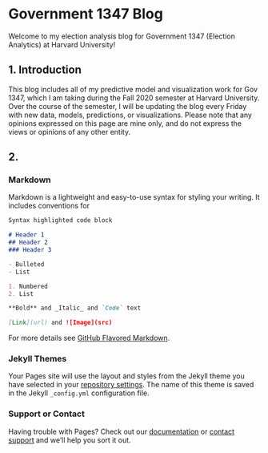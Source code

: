 # Government 1347 Blog

Welcome to my election analysis blog for Government 1347 (Election Analytics) at Harvard University!

## 1. Introduction
This blog includes all of my predictive model and visualization work for Gov 1347, which I am taking during the Fall 2020 semester at Harvard University. Over the course of the semester, I will be updating the blog every Friday with new data, models, predictions, or visualizations. Please note that any opinions expressed on this page are mine only, and do not express the views or opinions of any other entity.

## 2. 

### Markdown

Markdown is a lightweight and easy-to-use syntax for styling your writing. It includes conventions for

```markdown
Syntax highlighted code block

# Header 1
## Header 2
### Header 3

- Bulleted
- List

1. Numbered
2. List

**Bold** and _Italic_ and `Code` text

[Link](url) and ![Image](src)
```

For more details see [GitHub Flavored Markdown](https://guides.github.com/features/mastering-markdown/).

### Jekyll Themes

Your Pages site will use the layout and styles from the Jekyll theme you have selected in your [repository settings](https://github.com/yanxifang/Gov-1347/settings). The name of this theme is saved in the Jekyll `_config.yml` configuration file.

### Support or Contact

Having trouble with Pages? Check out our [documentation](https://docs.github.com/categories/github-pages-basics/) or [contact support](https://github.com/contact) and we’ll help you sort it out.
